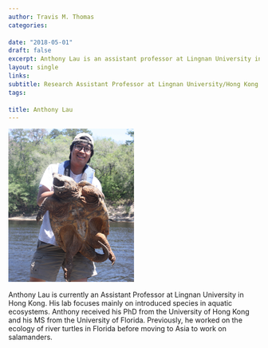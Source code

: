 ```yaml
---
author: Travis M. Thomas
categories:

date: "2018-05-01"
draft: false
excerpt: Anthony Lau is an assistant professor at Lingnan University in Hong Kong where his research is focused on introduced species in aquatic ecosystems.
layout: single
links:
subtitle: Research Assistant Professor at Lingnan University/Hong Kong
tags:

title: Anthony Lau
---
```

<img src="images/Lau_AST.JPG" alt="" width="50%" height="50%"/>

Anthony Lau is currently an Assistant Professor at Lingnan University in Hong Kong. His lab focuses mainly on introduced species in aquatic ecosystems. Anthony received his PhD from the University of Hong Kong and his MS from the University of Florida. Previously, he worked on the ecology of river turtles in Florida before moving to Asia to work on salamanders.     